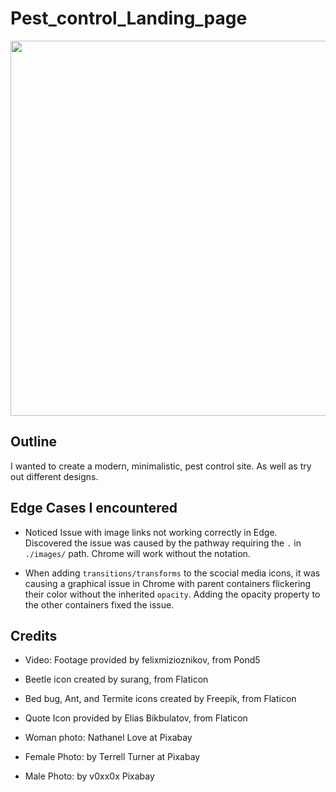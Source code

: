 # Pest_control_Landing_page

<p align="center">
  <img src="./images/Pest_control_site_image.PNG" width="600"/>
</p>

## Outline

I wanted to create a modern, minimalistic, pest control site. As well as try out different designs.

## Edge Cases I encountered

- Noticed Issue with image links not working correctly in Edge. Discovered the issue was caused by the pathway requiring the `.` in `./images/` path. Chrome will work without the notation.

- When adding `transitions/transforms` to the scocial media icons, it was causing a graphical issue in Chrome with parent containers flickering their color without the inherited `opacity`. Adding the opacity property to the other containers fixed the issue.

## Credits

- Video: Footage provided by felixmizioznikov, from Pond5
- Beetle icon created by surang, from Flaticon
- Bed bug, Ant, and Termite icons created by Freepik, from Flaticon
- Quote Icon provided by Elias Bikbulatov, from Flaticon

- Woman photo: Nathanel Love at Pixabay
- Female Photo: by Terrell Turner at Pixabay
- Male Photo: by v0xx0x Pixabay
